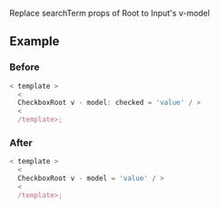 Replace searchTerm props of Root to Input's v-model

## Example

### Before

```ts
< template >
  <
  CheckboxRoot v - model: checked = 'value' / >
  <
  /template>;
```

### After

```ts
< template >
  <
  CheckboxRoot v - model = 'value' / >
  <
  /template>;
```

